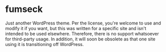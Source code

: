 fumseck
=======

Just another WordPress theme. Per the license, you're welcome to use and modify it if you want, but this was written for a specific site and isn't intended to be used elsewhere. Therefore, there is no support whatsoever for third-party usage. In addition, it will soon be obsolete as that one site using it is transitioning off WordPress.
